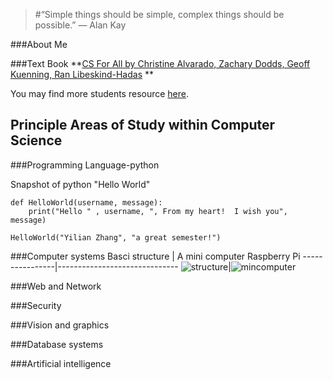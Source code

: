 >#“Simple things should be simple, complex things should be possible.” ― Alan Kay 

###About Me

<!-- Please write a short pargraph about you -->





<!--end of modification -->

###Text Book 
**[CS For All by Christine Alvarado, Zachary Dodds, Geoff Kuenning, Ran Libeskind-Hadas](https://www.cs.hmc.edu/csforallbook/) **

You may find more students resource [here](https://www.cs.hmc.edu/twiki/bin/view/CSforAll/). 

## Principle Areas of Study within Computer Science

###Programming Language-python

Snapshot of python "Hello World"
```
def HelloWorld(username, message):
    print("Hello " , username, ", From my heart!  I wish you", message)

HelloWorld("Yilian Zhang", "a great semester!")
```


###Computer systems
Basci structure | A mini computer Raspberry Pi 
----------------|------------------------------
![structure](./basci_structure.png)|![mincomputer](./basci_structure.png)

###Web and Network


###Security


###Vision and graphics


###Database systems


###Artificial intelligence